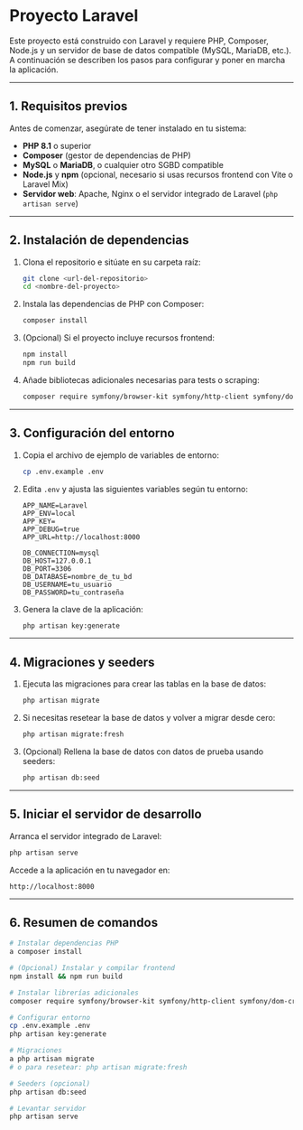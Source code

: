 # Proyecto Laravel

Este proyecto está construido con Laravel y requiere PHP, Composer, Node.js y un servidor de base de datos compatible (MySQL, MariaDB, etc.). A continuación se describen los pasos para configurar y poner en marcha la aplicación.

---

## 1. Requisitos previos

Antes de comenzar, asegúrate de tener instalado en tu sistema:

* **PHP 8.1** o superior
* **Composer** (gestor de dependencias de PHP)
* **MySQL** o **MariaDB**, o cualquier otro SGBD compatible
* **Node.js** y **npm** (opcional, necesario si usas recursos frontend con Vite o Laravel Mix)
* **Servidor web**: Apache, Nginx o el servidor integrado de Laravel (`php artisan serve`)

---

## 2. Instalación de dependencias

1. Clona el repositorio e sitúate en su carpeta raíz:

   ```bash
   git clone <url-del-repositorio>
   cd <nombre-del-proyecto>
   ```

2. Instala las dependencias de PHP con Composer:

   ```bash
   composer install
   ```

3. (Opcional) Si el proyecto incluye recursos frontend:

   ```bash
   npm install
   npm run build
   ```

4. Añade bibliotecas adicionales necesarias para tests o scraping:

   ```bash
   composer require symfony/browser-kit symfony/http-client symfony/dom-crawler
   ```

---

## 3. Configuración del entorno

1. Copia el archivo de ejemplo de variables de entorno:

   ```bash
   cp .env.example .env
   ```

2. Edita `.env` y ajusta las siguientes variables según tu entorno:

   ```dotenv
   APP_NAME=Laravel
   APP_ENV=local
   APP_KEY=
   APP_DEBUG=true
   APP_URL=http://localhost:8000

   DB_CONNECTION=mysql
   DB_HOST=127.0.0.1
   DB_PORT=3306
   DB_DATABASE=nombre_de_tu_bd
   DB_USERNAME=tu_usuario
   DB_PASSWORD=tu_contraseña
   ```

3. Genera la clave de la aplicación:

   ```bash
   php artisan key:generate
   ```

---

## 4. Migraciones y seeders

1. Ejecuta las migraciones para crear las tablas en la base de datos:

   ```bash
   php artisan migrate
   ```

2. Si necesitas resetear la base de datos y volver a migrar desde cero:

   ```bash
   php artisan migrate:fresh
   ```

3. (Opcional) Rellena la base de datos con datos de prueba usando seeders:

   ```bash
   php artisan db:seed
   ```

---

## 5. Iniciar el servidor de desarrollo

Arranca el servidor integrado de Laravel:

```bash
php artisan serve
```

Accede a la aplicación en tu navegador en:

```
http://localhost:8000
```

---

## 6. Resumen de comandos

```bash
# Instalar dependencias PHP
a composer install

# (Opcional) Instalar y compilar frontend
npm install && npm run build

# Instalar librerías adicionales
composer require symfony/browser-kit symfony/http-client symfony/dom-crawler

# Configurar entorno
cp .env.example .env
php artisan key:generate

# Migraciones
a php artisan migrate
# o para resetear: php artisan migrate:fresh

# Seeders (opcional)
php artisan db:seed

# Levantar servidor
php artisan serve
```
